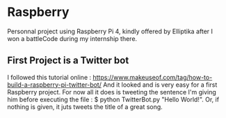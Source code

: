 # Raspberry
Personnal project using Raspberry Pi 4, kindly offered by Elliptika after I won a battleCode during my internship there.

## First Project is a Twitter bot

I followed this tutorial online : https://www.makeuseof.com/tag/how-to-build-a-raspberry-pi-twitter-bot/
And it looked and is very easy for a first Raspberry project. For now all it does is tweeting the sentence I'm giving him before executing the file : $ python TwitterBot.py "Hello World!". Or, if nothing is given, it juts tweets the title of a great song. 
